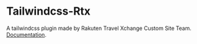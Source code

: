 # Tailwindcss-Rtx
A tailwindcss plugin made by Rakuten Travel Xchange Custom Site Team. [Documentation](https://snowycn324.github.io/tailwindcss-rtx/).
